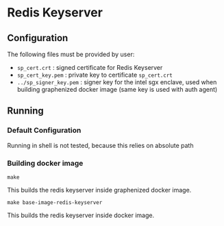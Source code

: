 # Redis Keyserver

## Configuration

The following files must be provided by user:
 * `sp_cert.crt` : signed certificate for Redis Keyserver
 * `sp_cert_key.pem` : private key to certificate `sp_cert.crt`
 * `../sp_signer_key.pem` : signer key for the intel sgx enclave, used when building graphenized docker image (same key is used with auth agent)

## Running

### Default Configuration

Running in shell is not tested, because this relies on absolute path

### Building docker image

```make```

This builds the redis keyserver inside graphenized docker image.

```make base-image-redis-keyserver```

This builds the redis keyserver inside docker image.
